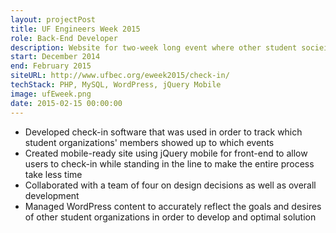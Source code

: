 ```yaml
---
layout: projectPost
title: UF Engineers Week 2015
role: Back-End Developer
description: Website for two-week long event where other student socieites host events for engineers
start: December 2014
end: February 2015
siteURL: http://www.ufbec.org/eweek2015/check-in/
techStack: PHP, MySQL, WordPress, jQuery Mobile
image: ufEweek.png
date: 2015-02-15 00:00:00
---
```


* Developed check-in software that was used in order to track which student organizations' members showed up to which events
* Created mobile-ready site using jQuery mobile for front-end to allow users to check-in while standing in the line to make the entire process take less time
* Collaborated with a team of four on design decisions as well as overall development
* Managed WordPress content to accurately reflect the goals and desires of other student organizations in order to develop and optimal solution